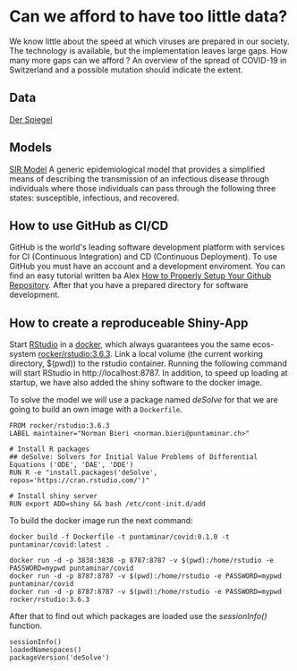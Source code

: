 # Can we afford to have too little data?

We know little about the speed at which viruses are prepared in our society. The technology is available, but the implementation leaves large gaps. How many more gaps can we afford ? An overview of the spread of COVID-19 in Switzerland and a possible mutation should indicate the extent.

## Data

[Der Spiegel](https://www.spiegel.de/wissenschaft/medizin/corona-pandemie-was-uns-die-zahl-der-toten-verraet-a-ca5dc909-716c-44ac-806f-530a10916121)

## Models

[SIR Model](https://www.idmod.org/docs/hiv/model-sir.html#sir-model)
A generic epidemiological model that provides a simplified means of describing the transmission of an infectious disease through individuals where those individuals can pass through the following three states: susceptible, infectious, and recovered.

## How to use GitHub as CI/CD

GitHub is the world's leading software development platform with services for CI (Continuous Integration) and CD (Continuous Deployment). To use GitHub you must have an account and a development enviroment. You can find an easy tutorial written ba Alex [How to Properly Setup Your Github Repository](https://medium.com/@aklson_DS/how-to-properly-setup-your-github-repository-mac-version-3a8047b899e5). After that you have a prepared directory for software development.


## How to create a reproduceable Shiny-App

Start [RStudio](https://rstudio.com) in a [docker](https://www.docker.com), which always guarantees you the same ecos-system [rocker/rstudio:3.6.3](https://github.com/rocker-org/rocker). Link a local volume (the current working directory, $(pwd)) to the rstudio container. Running the following command will start RStudio in http://localhost:8787. In addition, to speed up loading at startup, we have also added the shiny software to the docker image.

To solve the model we will use a package named *deSolve* for that we are going to build an own image with a `Dockerfile`. 

```
FROM rocker/rstudio:3.6.3
LABEL maintainer="Norman Bieri <norman.bieri@puntaminar.ch>"

# Install R packages
## deSolve: Solvers for Initial Value Problems of Differential Equations ('ODE', 'DAE', 'DDE')
RUN R -e "install.packages('deSolve', repos='https://cran.rstudio.com/')"

# Install shiny server
RUN export ADD=shiny && bash /etc/cont-init.d/add
```

To build the docker image run the next command:

```
docker build -f Dockerfile -t puntaminar/covid:0.1.0 -t puntaminar/covid:latest .
```


```
docker run -d -p 3838:3838 -p 8787:8787 -v $(pwd):/home/rstudio -e PASSWORD=mypwd puntaminar/covid
docker run -d -p 8787:8787 -v $(pwd):/home/rstudio -e PASSWORD=mypwd puntaminar/covid
docker run -d -p 8787:8787 -v $(pwd):/home/rstudio -e PASSWORD=mypwd rocker/rstudio:3.6.3
```

After that to find out which packages are loaded use the *sessionInfo()* function.

```{r}
sessionInfo()
loadedNamespaces()
packageVersion('deSolve')
```

